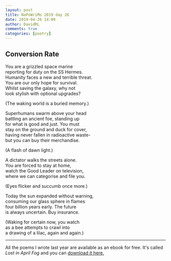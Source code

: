 ```yaml
---  
layout: post  
title: NaPoWriMo 2019 day 26  
date: 2019-04-26 14:09  
author: DavidRL  
comments: true  
categories: [poetry]
---  
```


<h2>Conversion Rate</h2>  
<!-- /wp:heading -->  


<p>You are a grizzled space marine<br />  
reporting for duty on the SS Hermes.<br />  
Humanity faces a new and terrible threat.<br />  
You are our only hope for survival.<br />  
Whilst saving the galaxy, why not<br />  
look stylish with optional upgrades?</p>  



<p>(The waking world is a buried memory.)</p>  



<p>Superhumans swarm above your head<br /> battling an ancient foe, standing up <br /> for what is good and just. You must<br /> stay on the ground and duck for cover,<br /> having never fallen in radioactive waste-<br /> but you can buy their merchandise.</p>  



<p>(A flash of dawn light.)</p>  



<p>A dictator walks the streets alone.<br />  
You are forced to stay at home,<br />  
watch the Good Leader on television,<br />  
where we can categorise and file you.</p>  



<p>(Eyes flicker and succumb once more.)</p>  



<p>Today the sun expanded without warning,<br />  
consuming our glass sphere in flames<br />  
four billion years early. The future<br />  
is always uncertain. Buy insurance.</p>  



<p>(Waking for certain now, you watch<br />  
as a bee attempts to crawl into<br />  
a drawing of a lilac, again and again.)</p>  

<hr>
<p>All the poems I wrote last year are available as an ebook for free. It's called <em>Lost in April Fog </em>and you can <a href="/aprilfog/">download it here. </a></p>  
